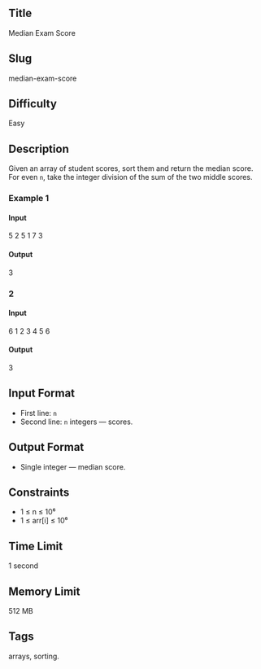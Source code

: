 ## Title

Median Exam Score

## Slug

median-exam-score

## Difficulty

Easy

## Description

Given an array of student scores, sort them and return the median score. For even `n`, take the integer division of the sum of the two middle scores.

### Example 1

#### Input

5
2 5 1 7 3

#### Output

3

### 2

#### Input

6
1 2 3 4 5 6

#### Output

3

## Input Format

- First line: `n`
- Second line: `n` integers — scores.

## Output Format

- Single integer — median score.

## Constraints

- 1 ≤ n ≤ 10⁶
- 1 ≤ arr[i] ≤ 10⁶

## Time Limit

1 second

## Memory Limit

512 MB

## Tags

arrays, sorting.
